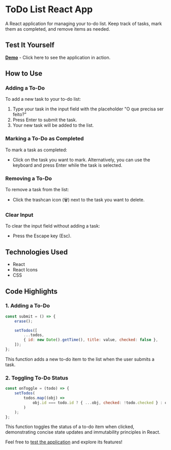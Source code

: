 # ToDo List React App

A React application for managing your to-do list. Keep track of tasks, mark them as completed, and remove items as needed.

## Test It Yourself

[**Demo**](#) - Click here to see the application in action.

## How to Use

### Adding a To-Do

To add a new task to your to-do list:

1. Type your task in the input field with the placeholder "O que precisa ser feito?"
2. Press Enter to submit the task.
3. Your new task will be added to the list.

### Marking a To-Do as Completed

To mark a task as completed:

- Click on the task you want to mark. Alternatively, you can use the keyboard and press Enter while the task is selected.

### Removing a To-Do

To remove a task from the list:

- Click the trashcan icon (🗑️) next to the task you want to delete.

### Clear Input

To clear the input field without adding a task:

- Press the Escape key (Esc).

## Technologies Used

- React
- React Icons
- CSS

## Code Highlights

### 1. Adding a To-Do

```jsx
const submit = () => {
    erase();

    setTodos([
        ...todos,
        { id: new Date().getTime(), title: value, checked: false },
    ]);
};
```

This function adds a new to-do item to the list when the user submits a task.

### 2. Toggling To-Do Status

```jsx
const onToggle = (todo) => {
    setTodos(
        todos.map((obj) =>
            obj.id === todo.id ? { ...obj, checked: !todo.checked } : obj
        )
    );
};
```

This function toggles the status of a to-do item when clicked, demonstrating concise state updates and immutability principles in React.

Feel free to [test the application](#) and explore its features!
